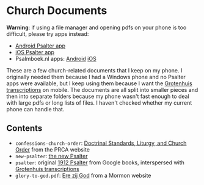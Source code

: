 # Church Documents

**Warning**: if using a file manager and opening pdfs on your phone is too difficult,
please try apps instead:
- [Android Psalter app](https://play.google.com/store/apps/details?id=com.jrvermeer.psalter)
- [iOS Psalter app](https://apps.apple.com/us/app/the-psalter-1912/id1139689141)
- Psalmboek.nl apps: [Android](https://play.google.com/store/apps/details?id=nl.wimbokkers.psalmen) [iOS](https://apps.apple.com/us/app/psalmboek-nl/id594145882)

These are a few church-related documents that I keep on my phone.
I originally needed them because I had a Windows phone and no Psalter apps were
available, but I keep using them because I want the
[Grotenhuis transcriptions](https://digitalcollections.dordt.edu/grotenhuis_keyboard/342/)
on mobile.
The documents are all split into smaller pieces and then into separate folders because my
phone wasn't fast enough to deal with large pdfs or long lists of files.
I haven't checked whether my current phone can handle that.

## Contents

- `confessions-church-order`: [Doctrinal Standards, Liturgy, and Church Order](http://www.prca.org/component/jdownloads/finish/11/128?Itemid=0) from the PRCA website
- `new-psalter`: [the new Psalter](https://thepsalter.net/)
- `psalter`: original [1912 Psalter](http://books.google.com/books?id=Wm0Cl8tI8KgC) from Google books, interspersed with [Grotenhuis transcriptions](https://digitalcollections.dordt.edu/grotenhuis_keyboard/342/)
- `glory-to-god.pdf`: [Ere zij God](https://media.ldscdn.org/pdf/music/hymns-dutch/2003-01-1430-praise-to-god-nld.pdf) from a Mormon website
